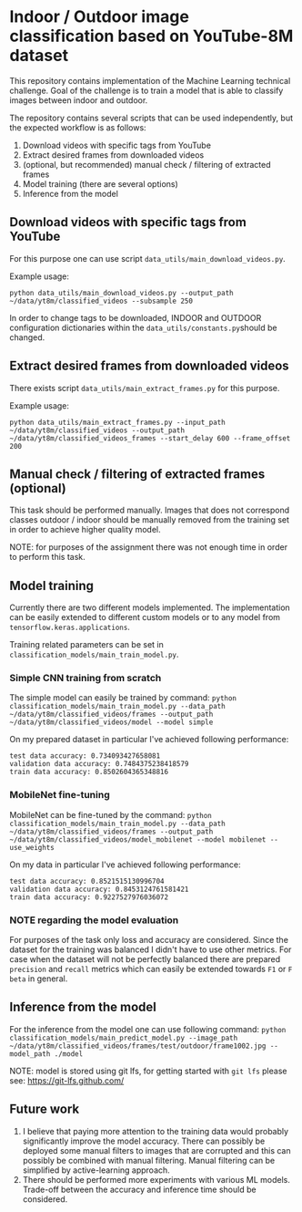 # Indoor / Outdoor image classification based on YouTube-8M dataset

This repository contains implementation of the Machine Learning technical challenge. Goal of the challenge is to train a model that is able to classify images between indoor and outdoor.

The repository contains several scripts that can be used independently, but the expected workflow is as follows:
1. Download videos with specific tags from YouTube
2. Extract desired frames from downloaded videos
3. (optional, but recommended) manual check / filtering of extracted frames
4. Model training (there are several options)
5. Inference from the model

## Download videos with specific tags from YouTube

For this purpose one can use script `data_utils/main_download_videos.py`.

Example usage:

`python data_utils/main_download_videos.py --output_path ~/data/yt8m/classified_videos --subsample 250`

In order to change tags to be downloaded, INDOOR and OUTDOOR configuration dictionaries within the `data_utils/constants.py`should be changed.

## Extract desired frames from downloaded videos
There exists script `data_utils/main_extract_frames.py` for this purpose.

Example usage:

`python data_utils/main_extract_frames.py --input_path ~/data/yt8m/classified_videos --output_path ~/data/yt8m/classified_videos_frames --start_delay 600 --frame_offset 200`

## Manual check / filtering of extracted frames (optional)
This task should be performed manually. Images that does not correspond classes outdoor / indoor should be manually removed from the training set in order to achieve higher quality model.

NOTE: for purposes of the assignment there was not enough time in order to perform this task.

## Model training

Currently there are two different models implemented. The implementation can be easily extended to different custom models or to any model from `tensorflow.keras.applications`.

Training related parameters can be set in `classification_models/main_train_model.py`.

### Simple CNN training from scratch

The simple model can easily be trained by command: `python classification_models/main_train_model.py --data_path ~/data/yt8m/classified_videos/frames --output_path ~/data/yt8m/classified_videos/model --model simple`

On my prepared dataset in particular I've achieved following performance:

```
test data accuracy: 0.734093427658081
validation data accuracy: 0.7484375238418579
train data accuracy: 0.8502604365348816
```

### MobileNet fine-tuning

MobileNet can be fine-tuned by the command: `python classification_models/main_train_model.py --data_path ~/data/yt8m/classified_videos/frames --output_path ~/data/yt8m/classified_videos/model_mobilenet --model mobilenet --use_weights`

On my data in particular I've achieved following performance:

```
test data accuracy: 0.8521515130996704
validation data accuracy: 0.8453124761581421
train data accuracy: 0.9227527976036072
```

### NOTE regarding the model evaluation

For purposes of the task only loss and accuracy are considered. Since the dataset for the training was balanced I didn't have to use other metrics. For case when the dataset will not be perfectly balanced there are prepared `precision` and `recall` metrics which can easily be extended towards `F1` or `F beta` in general.


## Inference from the model

For the inference from the model one can use following command: `python classification_models/main_predict_model.py --image_path ~/data/yt8m/classified_videos/frames/test/outdoor/frame1002.jpg --model_path ./model`

NOTE: model is stored using git lfs, for getting started with `git lfs` please see: https://git-lfs.github.com/

## Future work

1. I believe that paying more attention to the training data would probably significantly improve the model accuracy. There can possibly be deployed some manual filters to images that are corrupted and this can possibly be combined with manual filtering. Manual filtering can be simplified by active-learning approach.
2. There should be performed more experiments with various ML models. Trade-off between the accuracy and inference time should be considered. 
